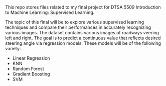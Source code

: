 This repo stores files related to my final project for DTSA 5509 Introduction to Machine Learning: Supervised Learning.

The topic of this final will be to explore various supervised learning techniques and compare their performances in accurately recognizing various images. The dataset contains various images of roadways veering left and right. The goal is to predict a continuous value that reflects desired steering angle via regression models. These models will be of the following variety:
- Linear Regression
- KNN
- Random Forest
- Gradient Boosting
- SVM
